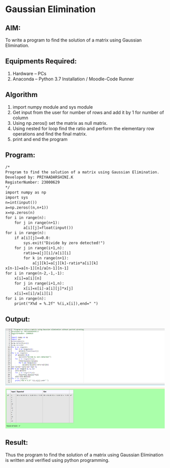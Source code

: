 # Gaussian Elimination

## AIM:
To write a program to find the solution of a matrix using Gaussian Elimination.

## Equipments Required:
1. Hardware – PCs
2. Anaconda – Python 3.7 Installation / Moodle-Code Runner

## Algorithm
1. import numpy module and sys module
2. Get input from the user for number of rows and add it by 1 for number of column
3. Using np.zeros() set the matrix as null matrix.
4. Using nested for loop find the ratio and perform the elementary row operations and find the final matrix.
5. print and end the program

## Program:
```
/*
Program to find the solution of a matrix using Gaussian Elimination.
Developed by: PRIYAADARSHINI.K
RegisterNumber: 23000629
*/
import numpy as np
import sys
n=int(input())
a=np.zeros((n,n+1))
x=np.zeros(n)
for i in range(n):
    for j in range(n+1):
        a[i][j]=float(input())
for i in range(n):
    if a[i][j]==0.0:
        sys.exit("Divide by zero detected!")
    for j in range(i+1,n):
        ratio=a[j][i]/a[i][i]
        for k in range(n+1):
            a[j][k]=a[j][k]-ratio*a[i][k]
x[n-1]=a[n-1][n]/a[n-1][n-1]
for i in range(n-2,-1,-1):
    x[i]=a[i][n]
    for j in range(i+1,n):
        x[i]=x[i]-a[i][j]*x[j]
    x[i]=x[i]/a[i][i]
for i in range(n):
    print("X%d = %.2f" %(i,x[i]),end=" ")
```

## Output:
![gaussian elimination](/OUTPUT.png)


## Result:
Thus the program to find the solution of a matrix using Gaussian Elimination is written and verified using python programming.


